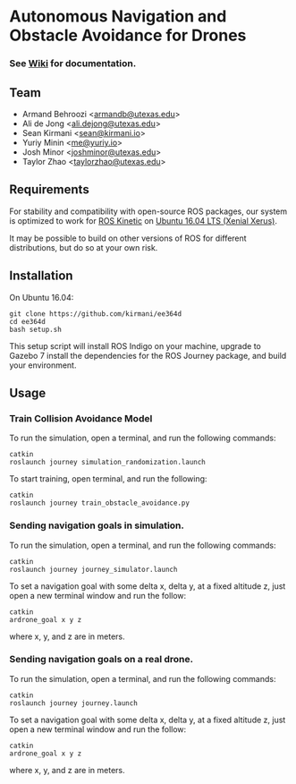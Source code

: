# Autonomous Navigation and Obstacle Avoidance for Drones

### See [Wiki](https://github.com/kirmani/ee364d/wiki) for documentation.

## Team

- Armand Behroozi <<armandb@utexas.edu>>
- Ali de Jong <<ali.dejong@utexas.edu>>
- Sean Kirmani <<sean@kirmani.io>>
- Yuriy Minin <<me@yuriy.io>>
- Josh Minor <<joshminor@utexas.edu>>
- Taylor Zhao <<taylorzhao@utexas.edu>>

## Requirements

For stability and compatibility with open-source ROS packages, our system is
optimized to work for [ROS Kinetic](http://wiki.ros.org/kinetic) on
[Ubuntu 16.04 LTS (Xenial Xerus)](http://releases.ubuntu.com/16.04/).

It may be possible to build on other versions of ROS for different
distributions, but do so at your own risk.

## Installation

On Ubuntu 16.04:

```
git clone https://github.com/kirmani/ee364d
cd ee364d
bash setup.sh
```

This setup script will install ROS Indigo on your machine, upgrade to Gazebo 7
install the dependencies for the ROS Journey package, and build your
environment.

## Usage

### Train Collision Avoidance Model

To run the simulation, open a terminal, and run the following commands:

```
catkin
roslaunch journey simulation_randomization.launch
```

To start training, open terminal, and run the following:

```
catkin
roslaunch journey train_obstacle_avoidance.py
```

### Sending navigation goals in simulation.

To run the simulation, open a terminal, and run the following commands:

```
catkin
roslaunch journey journey_simulator.launch
```

To set a navigation goal with some delta x, delta y, at a fixed altitude z,
just open a new terminal window and run the follow:

```
catkin
ardrone_goal x y z
```

where x, y, and z are in meters.

### Sending navigation goals on a real drone.

To run the simulation, open a terminal, and run the following commands:

```
catkin
roslaunch journey journey.launch
```

To set a navigation goal with some delta x, delta y, at a fixed altitude z,
just open a new terminal window and run the follow:

```
catkin
ardrone_goal x y z
```

where x, y, and z are in meters.
